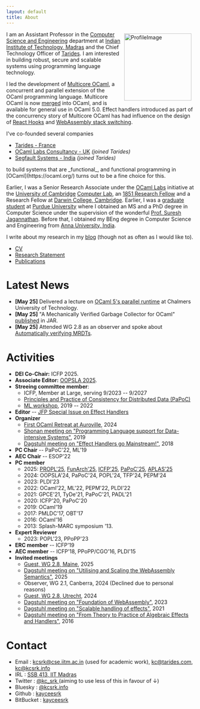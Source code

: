 ```yaml
---
layout: default
title: About
---
```


<img src="assets/profile.jpeg" alt="ProfileImage" style="width: 180px; float:
right; padding-right: 0.5rem; padding-left: 0.5rem; padding-top: 0.4rem;"/> I am
an Assistant Professor in the [Computer Science and
Engineering](http://cse.iitm.ac.in/) department at [Indian Institute of
Technology, Madras](https://www.iitm.ac.in/) and the Chief Technology Officer of
[Tarides](https://tarides.com/). I am interested in building robust, secure and
scalable systems using programming language technology. 

I led the development of [Multicore
OCaml](https://github.com/ocamllabs/ocaml-multicore), a concurrent and parallel
extension of the OCaml programming language. Multicore OCaml is now
[merged](https://github.com/ocaml/ocaml/pull/10831) into OCaml, and is available
for general use in OCaml 5.0. Effect handlers introduced as part of the
concurrency story of Multicore OCaml has had influence on the design of [React
Hooks](https://legacy.reactjs.org/docs/hooks-faq.html#what-is-the-prior-art-for-hooks)
and [WebAssembly stack switching](https://dl.acm.org/doi/pdf/10.1145/3622814).

I've co-founded several companies 

* [Tarides - France](https://tarides.com/)
* [OCaml Labs Consultancy - UK](http://ocamllabs.io/) _(joined Tarides)_
* [Segfault Systems - India](https://segfault.systems) _(joined Tarides)_

<p/>
to build systems that are _functional_, and functional programming in
[OCaml](https://ocaml.org/) turns out to be a fine choice for this.

Earlier, I was a Senior Research Associate under the [OCaml
Labs](http://www.cl.cam.ac.uk/projects/ocamllabs/) initiative at the [University
of Cambridge](http://www.cam.ac.uk/) [Computer Lab](http://www.cl.cam.ac.uk/),
an [1851 Research Fellow](http://www.royalcommission1851.org/awards/) and a
Research Fellow at [Darwin College, Cambridge](https://www.darwin.cam.ac.uk/).
Earlier, I was a [graduate student](https://www.cs.purdue.edu/homes/chandras/)
at [Purdue University](http://www.purdue.edu/) where I obtained an MS and a PhD
degree in Computer Science under the supervision of the wonderful [Prof. Suresh
Jagannathan](https://www.cs.purdue.edu/homes/suresh/). Before that, I obtained
my BEng degree in Computer Science and Engineering from [Anna University,
India](https://www.annauniv.edu/).

I write about my research in my [blog](http://kcsrk.info/blog/)
(though not as often as I would like to).

 * [CV](cv/cv.pdf)
 * [Research Statement](research/research.pdf)
 * [Publications](publications.html)

# Latest News

 * **\[May 25\]** Delivered a lecture on [OCaml 5's parallel runtime](https://kcsrk.info/talks) at Chalmers University of Technology.
 * **\[May 25\]** "A Mechanically Verified Garbage Collector for OCaml" [published](https://link.springer.com/article/10.1007/s10817-025-09721-0) in JAR.
 * **\[May 25\]** Attended WG 2.8 as an observer and spoke about [Automatically verifying MRDTs](https://kcsrk.info/talks).

# Activities

* **DEI Co-Chair:** ICFP 2025.
* **Associate Editor:** [OOPSLA 2025](https://2025.splashcon.org/track/OOPSLA).
* **Streeing committee member**: 
  + ICFP, Member at Large, serving 9/2023 -- 9/2027
  + [Principles and Practice of Consistency for Distributed Data (PaPoC)](https://papoc-workshop.github.io/2025/committees.html)
  + [ML workshop](https://www.mlworkshop.org/steering-committee), 2019 -- 2022
* **Editor** -- [JFP Special Issue on Effect Handlers](https://www.cambridge.org/core/journals/journal-of-functional-programming/collections/effects-and-handlers)
* **Organizer** 
  + [First OCaml Retreat at Auroville](https://ocamlretreat.org/), 2024
  + [Shonan meeting on "Programming Language support for Data-intensive Systems"](https://shonan.nii.ac.jp/seminars/143/), 2019
  + [Dagstuhl meeting on "Effect Handlers go Mainstream!"](https://www.dagstuhl.de/en/program/calendar/semhp/?semnr=18172), 2018
* **PC Chair** -- PaPoC'22, ML'19
* **AEC Chair** -- ESOP'22
* **PC member**
  + 2025: [PROPL'25](https://conf.researchr.org/home/icfp-splash-2025/propl-2025), [FunArch'25](https://conf.researchr.org/home/icfp-splash-2025/funarch-2025), [ICFP'25](https://icfp25.sigplan.org/), [PaPoC'25](https://papoc-workshop.github.io/2025/), [APLAS'25](https://conf.researchr.org/home/aplas-2025)
  + 2024: OOPSLA'24, PaPoC'24, POPL'24, TFP'24, PEPM'24
  + 2023: PLDI'23
  + 2022: OCaml'22, ML'22, PEPM'22, PLDI'22
  + 2021: GPCE'21, TyDe'21, PaPoC'21, PADL'21
  + 2020: ICFP'20, PaPoC'20
  + 2019: OCaml'19
  + 2017: PMLDC'17, OBT'17
  + 2016: OCaml'16
  + 2013: Splash-MARC symposium '13.
* **Expert Reviewer**
  + 2023: POPL'23, PPoPP'23
* **ERC member** -- ICFP'19
* **AEC member** -- ICFP'18, PPoPP/CGO'16, PLDI'15
* **Invited meetings**
  + [Guest, WG 2.8, Maine](https://ifip-wg28.github.io/43-maine-2025/minutes.html), 2025
  + [Dagstuhl meeting on "Utilising and Scaling the WebAssembly Semantics"](https://www.dagstuhl.de/seminars/seminar-calendar/seminar-details/25241), 2025
  + Observer, WG 2.1, Canberra, 2024 (Declined due to personal reasons)
  + [Guest, WG 2.8, Utrecht](https://ifip-wg28.github.io/42-utrecht-2024/minutes.html), 2024
  + [Dagstuhl meeting on "Foundation of WebAssembly"](https://www.dagstuhl.de/en/seminars/seminar-calendar/seminar-details/23101), 2023
  + [Dagstuhl meeting on "Scalable handling of effects"](https://www.dagstuhl.de/en/seminars/seminar-calendar/seminar-details/21292), 2021
  + [Dagstuhl meeting on "From Theory to Practice of Algebraic Effects and Handlers"](https://www.dagstuhl.de/en/seminars/seminar-calendar/seminar-details/16112), 2016

# Contact

 * Email : kcsrk@cse.iitm.ac.in (used for academic work), kc@tarides.com, kc@kcsrk.info
 * IRL : [SSB 413, IIT Madras](https://maps.app.goo.gl/42Wq2Cy5UQLkkDRo6)
 * Twitter : <a href="https://twitter.com/kc_srk"> @kc_srk </a> (aiming to use less of this in favour of ↓)
 * Bluesky : <a href="https://bsky.app/profile/kcsrk.info"> @kcsrk.info </a>
 * Github : <a href="https://github.com/kayceesrk"> kayceesrk </a>
 * BitBucket : <a href="https://bitbucket.org/kayceesrk"> kayceesrk </a>


<br/>
